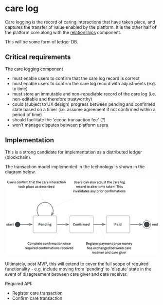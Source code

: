 # care log

Care logging is the record of caring interactions that have taken place, and captures the transfer of value enabled by the platform. It is the other half of the platform core along with the [relationships](../relationships-subsystem/relationship-component.md) component.

This will be some form of ledger DB.

## Critical requirements

The care logging component

* must enable users to confirm that the care log record is correct
* must enable users to confirm the care log record with adjustments \(e.g. to time\)
* must store an immutable and non-repudiable record of the care log \(i.e. non-editable and therefore trustworthy\)
* could \(subject to UX design\) progress between pending and confirmed state based on a timer \(i.e. assume agreement if not confirmed within a period of time\)
* should facilitate the 'eccoo transaction fee' \(?\)
* won't manage disputes between platform users

## Implementation

This is a strong candidate for implementation as a distributed ledger \(blockchain\).

The transaction model implemented in the technology is shown in the diagram below.

![State model for the care logging transaction](../../../.gitbook/assets/ledger-state-transitions.png)

Ultimately, post MVP, this will extend to cover the full scope of required functionality - e.g. include moving from 'pending' to 'dispute' state in the event of disagreement between care giver and care receiver.

Required API:

* Register care transaction
* Confirm care transaction



